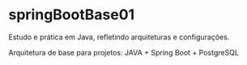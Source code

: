 # springBootBase01

Estudo e prática em Java, refletindo arquiteturas e configurações.

Arquitetura de base para projetos: JAVA + Spring Boot + PostgreSQL
